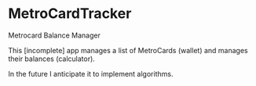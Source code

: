 # MetroCardTracker
Metrocard Balance Manager

This [incomplete] app manages a list of MetroCards (wallet) and manages their balances (calculator).

In the future I anticipate it to implement algorithms.
